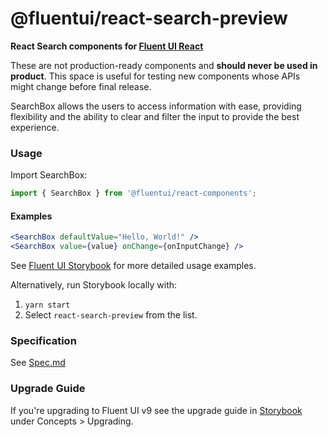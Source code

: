# @fluentui/react-search-preview

**React Search components for [Fluent UI React](https://react.fluentui.dev/)**

These are not production-ready components and **should never be used in product**. This space is useful for testing new components whose APIs might change before final release.

SearchBox allows the users to access information with ease, providing flexibility and the ability to clear and filter the input to provide the best experience.

### Usage

Import SearchBox:

```js
import { SearchBox } from '@fluentui/react-components';
```

#### Examples

```jsx
<SearchBox defaultValue="Hello, World!" />
<SearchBox value={value} onChange={onInputChange} />
```

See [Fluent UI Storybook](https://react.fluentui.dev/) for more detailed usage examples.

Alternatively, run Storybook locally with:

1. `yarn start`
2. Select `react-search-preview` from the list.

### Specification

See [Spec.md](./docs/Spec.md)

### Upgrade Guide

If you're upgrading to Fluent UI v9 see the upgrade guide in [Storybook](https://react.fluentui.dev/) under Concepts > Upgrading.
